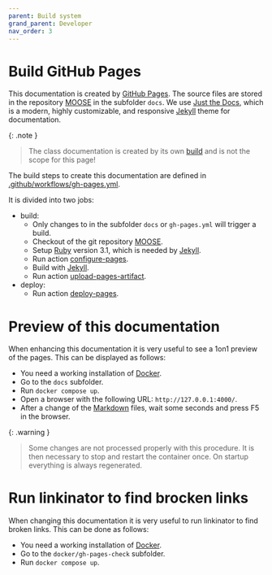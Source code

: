 ```yaml
---
parent: Build system
grand_parent: Developer
nav_order: 3
---
```


# Build GitHub Pages

This documentation is created by [GitHub Pages]. The source files are
stored in the repository [MOOSE] in the subfolder `docs`.
We use [Just the Docs], which is a modern, highly customizable, and responsive
[Jekyll] theme for documentation.

{: .note }
> The class documentation is created by its own [build] and is not the scope for this page!

The build steps to create this documentation are defined in [.github/workflows/gh-pages.yml].

It is divided into two jobs:
- build:
    - Only changes to in the subfolder `docs` or `gh-pages.yml` will trigger a build.
    - Checkout of the git repository [MOOSE].
    - Setup [Ruby] version 3.1, which is needed by [Jekyll].
    - Run action [configure-pages].
    - Build with [Jekyll].
    - Run action [upload-pages-artifact].
- deploy:
    - Run action [deploy-pages].

# Preview of this documentation

When enhancing this documentation it is very useful to see a 1on1 preview of the pages.
This can be displayed as follows:

- You need a working installation of [Docker].
- Go to the `docs` subfolder.
- Run `docker compose up`.
- Open a browser with the following URL: `http://127.0.0.1:4000/`.
- After a change of the [Markdown] files, wait some seconds and press F5 in the browser.

{: .warning }
> Some changes are not processed properly with this procedure. It is then
> necessary to stop and restart the container once. On startup everything is
> always regenerated.

# Run linkinator to find brocken links

When changing this documentation it is very useful to run linkinator to find broken links.
This can be done as follows:

- You need a working installation of [Docker].
- Go to the `docker/gh-pages-check` subfolder.
- Run `docker compose up`.

[GitHub Pages]: https://pages.github.com/
[MOOSE]: https://github.com/FlightControl-Master/MOOSE
[Just the Docs]: https://github.com/just-the-docs/just-the-docs
[Jekyll]: https://jekyllrb.com/
[Ruby]: https://www.ruby-lang.org/en/
[build]: build-docs.md
[.github/workflows/gh-pages.yml]: https://github.com/FlightControl-Master/MOOSE/blob/master/.github/workflows/gh-pages.yml
[configure-pages]: https://github.com/actions/configure-pages/
[upload-pages-artifact]: https://github.com/actions/upload-pages-artifact
[deploy-pages]: https://github.com/actions/deploy-pages/
[Docker]: https://www.docker.com/
[Markdown]: https://www.markdownguide.org/
